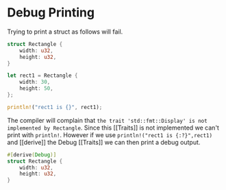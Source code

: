 # Debug Printing
Trying to print a struct as follows will fail.

```rust
struct Rectangle {
	width: u32,
	height: u32,
}

let rect1 = Rectangle {
	width: 30,
	height: 50,	
};

println!("rect1 is {}", rect1);
```
The compiler will complain that `the trait 'std::fmt::Display' is not implemented by Rectangle`. Since this [[Traits]] is not implemented we can't print with `println!`. However if we use `println!("rect1 is {:?}",rect1)` and [[derive]] the Debug [[Traits]] we can then print a debug output.

```rust
#[derive(Debug)]
struct Rectangle {
	width: u32,
	height: u32,
}
```